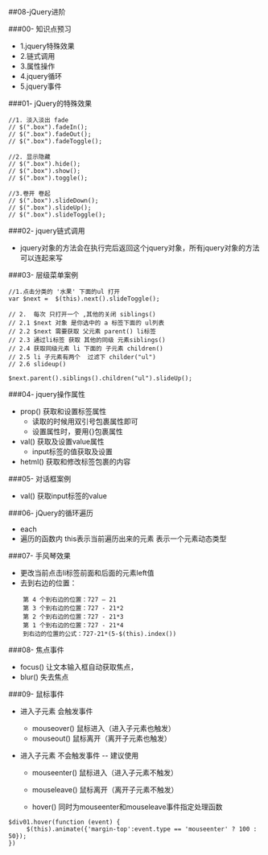 ##08-jQuery进阶

###00- 知识点预习
-	1.jquery特殊效果
-	2.链式调用
-	3.属性操作
-	4.jquery循环
-	5.jquery事件

###01- jQuery的特殊效果

```
//1. 淡入淡出 fade
// $(".box").fadeIn(); 
// $(".box").fadeOut();
// $(".box").fadeToggle();
    
//2. 显示隐藏
// $(".box").hide();
// $(".box").show();
// $(".box").toggle();

//3.卷开 卷起
// $(".box").slideDown();
// $(".box").slideUp();
// $(".box").slideToggle();
```
###02- jquery链式调用
-	jquery对象的方法会在执行完后返回这个jquery对象，所有jquery对象的方法可以连起来写

###03- 层级菜单案例
```
//1.点击分类的 '水果' 下面的ul 打开
var $next =  $(this).next().slideToggle();

// 2.  每次 只打开一个 ,其他的关闭 siblings()
// 2.1 $next 对象 是你选中的 a 标签下面的 ul列表
// 2.2 $next 需要获取 父元素 parent() li标签
// 2.3 通过li标签 获取 其他的同级 元素siblings()
// 2.4 获取同级元素 li 下面的 子元素 children()
// 2.5 li 子元素有两个  过滤下 childer("ul")
// 2.6 slideup()
   
$next.parent().siblings().children("ul").slideUp();
```

###04- jquery操作属性
- prop() 获取和设置标签属性
	- 读取的时候用双引号包裹属性即可
	- 设置属性时，要用{}包裹属性
-	val() 获取及设置value属性
	-	input标签的值获取及设置
- hetml() 获取和修改标签包裹的内容


###05- 对话框案例
- val() 获取input标签的value

###06- jQuery的循环遍历
- each
- 遍历的函数内 this表示当前遍历出来的元素 表示一个元素动态类型

###07- 手风琴效果
- 更改当前点击li标签前面和后面的元素left值
-  去到右边的位置：

```
    第 4 个到右边的位置：727 — 21
    第 3 个到右边的位置：727 - 21*2
    第 2 个到右边的位置：727 - 21*3
    第 1 个到右边的位置：727 - 21*4
    到右边的位置的公式：727-21*(5-$(this).index())
```

###08- 焦点事件
- focus() 让文本输入框自动获取焦点，
- blur() 失去焦点


###09- 鼠标事件
- 进入子元素 会触发事件
	- mouseover() 鼠标进入（进入子元素也触发）
	- mouseout() 鼠标离开（离开子元素也触发）

- 进入子元素 不会触发事件 -- 建议使用
 	- mouseenter() 鼠标进入（进入子元素不触发）
 	- mouseleave() 鼠标离开（离开子元素不触发）

 	- hover() 同时为mouseenter和mouseleave事件指定处理函数
 	
```
$div01.hover(function (event) {
     $(this).animate({'margin-top':event.type == 'mouseenter' ? 100 : 50});
})
```
